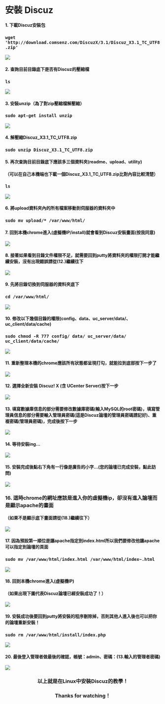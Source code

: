 # **安裝 Discuz**

#### 1. 下載Discuz安裝包
### ```wget 'http://download.comsenz.com/DiscuzX/3.1/Discuz_X3.1_TC_UTF8.zip'```
![](../img/inst_part3/part3_1.png)

#### 2. 查詢目前目錄底下是否有Discuz的壓縮檔
### ```ls```
![](../img/inst_part3/part3_2.png)

#### 3. 安裝unzip（為了對zip壓縮檔解壓縮）
### ```sudo apt-get install unzip```
![](../img/inst_part3/part3_3.png)

#### 4. 解壓縮Discuz_X3.1_TC_UTF8.zip
### ```sudo unzip Discuz_X3.1_TC_UTF8.zip```

#### 5. 再次查詢目前目錄底下應該多三個資料夾(readme、upload、utility)
#### （可以在自己本機端也下載一個Discuz_X3.1_TC_UTF8.zip比對內容比較清楚）
### ```ls```
![](../img/inst_part3/part3_4.png)

#### 6. 將upload資料夾內的所有檔案移動到伺服器的資料夾中
### ```sudo mv upload/* /var/www/html/```

#### 7. 回到本機chrome進入(虛擬機IP/install)就會看到Discuz安裝畫面(按我同意)
![](../img/inst_part3/part3_5.png)

#### 8. 接著如果看到目錄文件權限不足，就需要回到putty將資料夾的權限打開才能繼續安裝，沒有出現錯誤請從(12.)繼續往下
![](../img/inst_part3/part3_6.png)

#### 9. 先將目錄切換到伺服器的資料夾底下
### ```cd /var/www/html/```
![](../img/inst_part3/part3_7.png)

#### 10. 修改以下幾個目錄的權限(config、data、uc_server/data/、uc_client/data/cache)
### ```sudo chmod -R 777 config/ data/ uc_server/data/ uc_client/data/cache/```
![](../img/inst_part3/part3_8.png)

#### 11. 重新整理本機的chrome應該所有狀態都呈現打勾，就能拉到底部按下一步了
![](../img/inst_part3/part3_9.png)

#### 12. 選擇全新安裝 Discuz! X (含 UCenter Server)按下一步
![](../img/inst_part3/part3_10.png)

#### 13. 填寫數據庫信息的部分需要修改數據庫密碼(輸入MySQL的root密碼)，填寫管理員信息的部分需要輸入管理員密碼(這是Discuz論壇的管理員密碼請記好)、重複密碼(管理員密碼)，完成後按下一步
![](../img/inst_part3/part3_11.png)

#### 14. 等待安裝ing…
![](../img/inst_part3/part3_12.png)

#### 15. 安裝完成後點右下角有一行像是廣告的小字…(您的論壇已完成安裝，點此訪問)
![](../img/inst_part3/part3_13.png)

### 16. 這時chrome的網址應該是進入你的虛擬機ip，卻沒有進入論壇而是顯示apache的畫面
#### （如果不是顯示底下畫面請從(18.)繼續往下）
![](../img/inst_part1/part1_8.png)

#### 17. 因為預設第一順位是讓apache指定到index.html所以我們要修改他讓apache可以指定到論壇的頁面
### ```sudo mv /var/www/html/index.html /var/www/html/index~.html```
![](../img/inst_part3/part3_14.png)

#### 18. 回到本機chrome進入(虛擬機IP)
#### （如果出現下圖代表Discuz論壇已經安裝成功了！）
![](../img/inst_part3/part3_15.png)

#### 19. 安裝成功後要回到putty將安裝的程序刪除掉，否則其他人進入後也可以把你的論壇重新安裝！
### ```sudo rm /var/www/html/install/index.php```
![](../img/inst_part3/part3_16.png)

#### 20. 最後登入管理者做最後的確認，帳號：admin、密碼：(13.輸入的管理者密碼)
![](../img/inst_part3/part3_17.png)

### **<center>以上就是在Linux中安裝Discuz的教學！</center>**
### **<center>Thanks for watching！</center>**